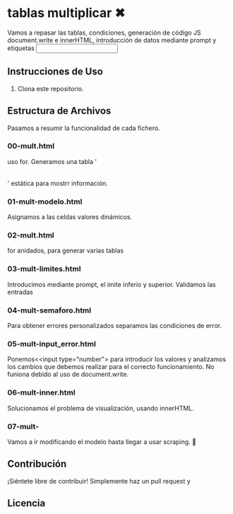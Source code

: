 # tablas multiplicar ✖ 
Vamos a repasar las tablas, condiciones, generación de código JS document.write e innerHTML, introducción de datos mediante prompt y etiquetas <input>
## Instrucciones de Uso
1. Clona este repositorio.
## Estructura de Archivos
Pasamos a resumir la funcionalidad de cada fichero.
### 00-mult.html
uso for. Generamos una tabla '<table></table>' estática para mostrr información.
### 01-mult-modelo.html
Asignamos a las celdas valores dinámicos.
### 02-mult.html
for anidados, para generar varias tablas
### 03-mult-limites.html
Introducimos mediante prompt, el imite inferio y superior. Validamos las entradas
### 04-mult-semaforo.html
Para obtener errores personalizados separamos las condiciones de error.
### 05-mult-input_error.html
Ponemos&lt;<input type="number"&gt; para introducir los valores y analizamos los cambios que debemos realizar para el correcto funcionamiento. 
No funiona debido al uso de document.write.
### 06-mult-inner.html
Solucionamos el problema de visualización, usando innerHTML.
### 07-mult- 
Vamos a ir modificando el modelo hasta llegar a usar scraping. 🚧



## Contribución
¡Siéntete libre de contribuir! Simplemente haz un pull request y
## Licencia